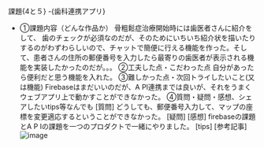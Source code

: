 # 
課題{4と５} -{歯科連携アプリ}
- ①課題内容（どんな作品か）
骨粗鬆症治療開始時には歯医者さんに紹介をして、
歯のチェックが必須なのだが、そのためにいちいち紹介状を描いたりするのがわずわらしいので、チャットで簡便に行える機能を作った。そして、患者さんの住所の郵便番号を入力したら最寄りの歯医者が表示される機能を実装したかったのだが。。。
 ②工夫した点・こだわった点
自分があったら便利だと思う機能を入れた。
 ③難しかった点・次回トライしたいこと(又は機能)
Firebaseはまだいいのだが、A PI連携までは良いが、それをうまくウェブアプリ上で動かすことができなかった。
 ④質問・疑問・感想、シェアしたいtips等なんでも
 [質問]
どうしても、郵便番号入力して、マップの座標を変更適応するということができなかった。
 [疑問]
 [感想]
firebaseの課題とA P Iの課題を一つのプロダクトで一緒にやりました。
 [tips]
 [参考記事]
![image](https://github.com/HidetoshiTsugeno/kadai4_5/assets/132983905/0bc80a47-08f8-4cf7-9e7d-625dd2cf2d4c)
